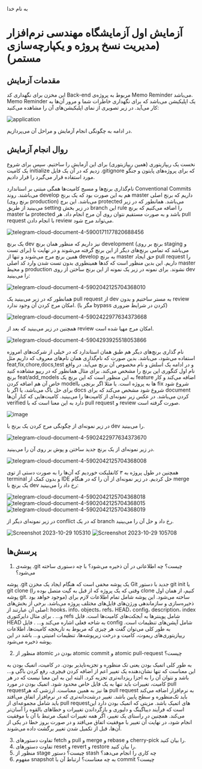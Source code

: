 به نام خدا

# آزمایش اول آزمایشگاه مهندسی نرم‌افزار (مدیریت نسخ پروژه و یکپارچه‌سازی مستمر)

## مقدمات آزمایش
این مخزن برای نگهداری کد Back-end مربوط به پروژه‌ی Memo Reminder می‌باشد.
Memo Reminder یک اپلیکیشن می‌باشد که برای نگهداری خاطرات شما و مرور آن‌ها به کار می‌آید.
در زیر تصویری از نمای اپلیکیشن‌های آن را مشاهده می‌کنید:

![application](https://github.com/aboots/SELab1/assets/59336942/1eb038d3-159e-42f0-a2e7-e1ad51b71714)

در ادامه به چگونگی انجام آزمایش و مراحل آن می‌پردازیم.

## روال انجام آزمایش
نخست یک ریپازیتوری (همین ریپازیتوری) برای این آزمایش را ساختیم. سپس برای شروع یک کامیت  initialize  زدیم که در آن یک فایل  .gitignore  که برای پروژه‌های پایتون و جنگو مورد استفاده قرار می‌گیرد را قرار دادیم. 

نام‌گذاری برنچ‌ها و مسیج کامیت‌ها همگی مبتنی بر استاندارد Conventional Commits می‌باشند. روند develop هم به این صورت بود که یک برنج master داریم که برنج اصلی (برنچ روی production) می‌باشد. این برچ protected می‌باشد. همانطور که در زیر می‌بینید از طریق setting در زیر بخش branch این rule را اضافه می‌کنیم که برنچ master ما protected باشد و به صورت مستقیم نتوان روی آن مرج انجام داد. هر pull request با انجام دادن review می‌تواند مرج شود. 

![telegram-cloud-document-4-5900171177820688456](https://github.com/aboots/SELab1/assets/59336942/ea78e82d-f94f-4aa1-9a77-624b9b4a31df)

یک برنچ dev نیز داریم که منظور همان برنچ development (برنچ بر روی staging و برای تست) می‌باشد که تمامی برنچ‌های دیگر از این برنچ گرفته می‌شوند و در نهایت با همین برنچ مرج می‌شوند و تنها از develop به برنچ master حق ایجاد pull request را داریم. این بدین منظور است که کد‌ها همینطوری بدون تست شدن وارد کد اصلی master و محیط production نشوند. برای نمونه در زیر یک نمونه از این برنج‌ ساختن از روی dev را می‌بینید:

![telegram-cloud-document-4-5902042125704368010](https://github.com/aboots/SELab1/assets/59336942/847e3ac6-beb0-4a28-9b9d-ccc6c0ac7d91)

همانطور که در زیر می‌بینید یک pull request از dev به مستر ساختیم و بدون review امکان مرج کردن آن وجود ندارد. (مگر با bypass کردن در شرایط ضروری)

![telegram-cloud-document-4-5902422977634373668](https://github.com/aboots/SELab1/assets/59336942/be70eaf5-b3b4-4db5-9ee2-8c8162c286f4)

همچنین در زیر می‌بینید که بعد از review امکان مرج مهیا شده است.

![telegram-cloud-document-4-5904293925518053866](https://github.com/aboots/SELab1/assets/59336942/74f55ad0-d99b-4699-9217-25130951ceec)


نام گذاری برنچ‌های دیگر هم طبق همان استاندارد که در خیلی از شرکت‌های امروزه استفاده می‌شود، می‌باشد. بدین صورت که نام‌گذاری همان نام‌های معروف که داریم مثل feat,fix,chore,docs,test و در ادامه یک اسلش و نام مخصوص آن برنچ می‌آید. در واقع نام اول کتگوری این برنچ را مشخص می‌کند. برای مثال همانطور که در ریپو مشاهده کنید برنچ feat/add_models به این منظور است که این برنچ یک feature اضافه می‌کند و کار خاص آن هم اضافه کردن modelها به پروژه است. یا مثلا اگر برنچی با fix شروع شود برای حل باگ می‌باشد، یا اگر با docs شروع شود مشخص می‌کند که برای document کردن می‌باشد. 
در عکس زیر نمونه‌ای از کامیت‌ها را می‌بینید. کامیت‌هایی که کنار آن‌ها verified دارد به این معنا است که با pull request و review صورت گرفته است. 

![image](https://github.com/aboots/SELab1/assets/59336942/1d54be6b-1b52-4252-9295-d473b33a2650)

در زیر نمونه‌ای از چگونگی مرج کردن یک برنج با dev را می‌بینید.

![telegram-cloud-document-4-5902422977634373670](https://github.com/aboots/SELab1/assets/59336942/c8c8c8d4-4847-4833-83cf-d22ee402e0cc)

در زیر نمونه‌ای از یک برنچ جدید ساختن و پوش بر روی آن را می‌بینید.

![telegram-cloud-document-4-5902042125704368008](https://github.com/aboots/SELab1/assets/59336942/de359e94-d676-46f8-aaac-4c26946a0b93)

همچنین در طول پروژه به ۳ کانفلیکت خوردیم که آن‌ها را به صورت دستی از توی terminal و بدون کمک از IDE حل کردیم. در زیر نمونه‌ای از آن را که در هنگام merge یک برنچ با dev رخ داد را می‌بینید:

![telegram-cloud-document-4-5902042125704368018](https://github.com/aboots/SELab1/assets/59336942/a83590ff-ec69-4d37-91c7-c1953fb0e07c)
![telegram-cloud-document-4-5902042125704368015](https://github.com/aboots/SELab1/assets/59336942/9dd59ae3-5eba-4c2a-894f-08da583eee87)
![telegram-cloud-document-4-5902042125704368019](https://github.com/aboots/SELab1/assets/59336942/aedddfb6-234b-4538-9249-9689fc7cfd91)

در زیر نمونه‌ای دیگر از conflict که در یک branch رخ داد و حل آن را می‌بینید.

![Screenshot 2023-10-29 105310](https://github.com/aboots/SELab1/assets/59165380/c064dace-fd0a-4039-8533-0307c9e597ea)
![Screenshot 2023-10-29 105708](https://github.com/aboots/SELab1/assets/59165380/1eb78d77-d0c4-47f6-a27c-396ff2f2f51f)


## پرسش‌ها

1. پوشه‌ی .git چیست؟ چه اطلاعاتی در آن ذخیره می‌شود؟ با چه دستوری ساخته می‌شود؟

پوشه .git یک پوشه مخفی است که هنگام ایجاد یک مخزن Git جدید با دستور git init یا git clone (وقتی که یک پروژه که از قبل به گیت متصل بوده را clone کنیم، از همان اول پوشه git. موجود خواهد بود) ساخته می‌شود. این پوشه شامل تمام اطلاعات لازم برای ذخیره‌‌سازی و سازماندهی ورژن‌های فایل‌های مختلف پروژه می‌باشد. برخی از بخش‌های اصلی آن عبارتند از: hooks، info، objects، refs، HEAD، config، description، index و... . برای مثال دایرکتوری refs شامل پوینتر‌ها به آبجکت‌های کامیت‌ها است. فایل HEAD به شاخه فعلی اشاره می‌کند و... . فایل config شامل آپشن‌های تنظیمات است. به طور کلی می‌توان گفت هر چیزی که مربوط به تاریخچه کامیت‌ها، اطلاعات ریپازیتوری‌های ریموت، کامیت و درخت زیرپوشه‌ها، تنظیمات امنیتی و... باشد در این پوشه ذخیره می‌شود.

2. منظور از atomic بودن در atomic commit و atomic pull-request چیست؟

به طور کلی اتمیک بودن یعنی تک منظوره و تجزیه‌ناپذیر بودن. در کامیت، اتمیک بودن به این معناست که تنها نشان‌دهنده یک تغییر اعم از اضافه کردن فیچری، رفع کردن باگی و... باشد و نتوان آن را به اجزا ریز‌دانه‌تری تجزیه کرد. البته این به این معنا نیست که در هر کامیت، تغییرات باید تنها به یک فایل خاص محدود شود. اتمیک بودن در مورد pull request‌ها نیز به همین معناست. ارزشی که هر pull request به نرم‌افزار اضافه می‌کند باید تک‌منظوره و سطح پایین باشد. تغییر درشت‌دانه‌تری که در نرم‌افزار اتفاق می‌افتد باید شامل مجموعه‌ای از pull request‌های اتمیک باشد. مزیتی که اتمیک بودن دارد این است که فرآیند دیباگینگ و دلیوری و بازگرداندن تغییرات و خطا‌های بالقوه را آسان‌تر می‌کند. همچنین در راستای یک تغییر، اگر همه تغییرات اتمیک مرتبط با آن با موفقیت انجام شود، در نهایت آن تغییر با موفقیت اتفاق می‌افتد و در صورت بروز خطا در یکی از آن‌ها، قبل از تکمیل شدن تغییر برگشت داده می‌شوند.

3. تفاوت دستورهای fetch و pull و merge و rebase و cherry-pick را بیان کنید.
4. تفاوت دستورهای reset و revert و restore را بیان کنید.
5. منظور از stage چیست؟ دستور stash چه کاری را انجام می‌دهد؟
6. مفهوم snapshot به چه معناست؟ ارتباط آن با commit چیست؟
